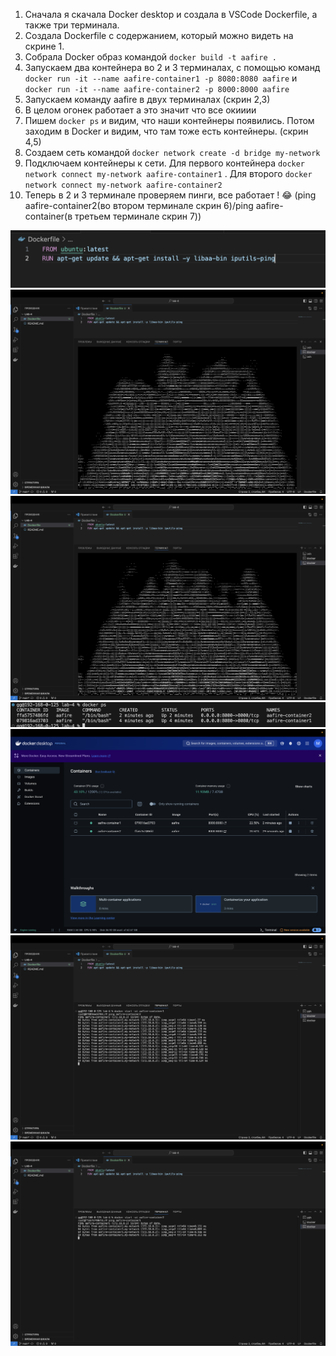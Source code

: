 1. Сначала я скачала Docker desktop и создала в VSCode Dockerfile, а также три терминала.
2. Создала Dockerfile с содержанием, который можно видеть на скрине 1. 
3. Собрала Docker образ командой ```docker build -t aafire .```
4. Запускаем два контейнера во 2 и 3 терминалах, с помощью команд ```docker run -it --name aafire-container1 -p 8080:8080 aafire``` и ```docker run -it --name aafire-container2 -p 8000:8000 aafire``` 
5. Запускаем команду aafire в двух терминалах (скрин 2,3)
6. В целом огонек работает а это значит что все окииии 
7. Пишем ```docker ps``` и видим, что наши контейнеры появились. Потом заходим в Docker и видим, что там тоже есть контейнеры. (скрин 4,5)
8. Создаем сеть командой ```docker network create -d bridge my-network```
9. Подключаем контейнеры к сети. Для первого контейнера ```docker network connect my-network aafire-container1``` . Для второго ```docker network connect my-network aafire-container2```
10. Теперь в 2 и 3 терминале проверяем пинги, все работает ! 😂 (ping aafire-container2(во втором терминале скрин 6)/ping aafire-container(в третьем терминале скрин 7))

![Скриншот 1](cкрины/1.png)
![Скриншот 2](cкрины/2.png)
![Скриншот 3](cкрины/3.png)
![Скриншот 4](cкрины/4.png)
![Скриншот 5](cкрины/5.png)
![Скриншот 6](cкрины/6.png)
![Скриншот 7](cкрины/7.png)